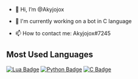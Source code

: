 - 👋 Hi, I’m @Akyjojox

- 🔨 I'm currently working on a bot in C language
- 📫 How to contact me: Akyjojox#7245

## Most Used Languages

[![Lua Badge](https://img.shields.io/badge/-Lua-1B53C5?style=for-the-badge&labelColor=black&logo=Lua&logoColor=1B53C5)](#) [![Python Badge](https://img.shields.io/badge/-Python-155C78?style=for-the-badge&labelColor=black&logo=Python&logoColor=D7CF25)](#) [![C Badge](https://img.shields.io/badge/-Language%20C-095372?style=for-the-badge&labelColor=black&logo=C&logoColor=FFFFFF)](#)
